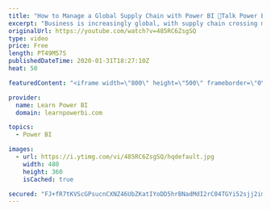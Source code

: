 ```yaml
---
title: "How to Manage a Global Supply Chain with Power BI 🔴Talk Power BI LIVE (Subscribe & Join)"
excerpt: "Business is increasingly global, with supply chain crossing multiple vendors across country and continents.  Can Power BI help you manage the global Supply Chain? How can it make you more efficient? More resilient? Save you money? Find out in this special session with our guest: Christian Osborn https://www.linkedin.com/in/christianosborn/"
originalUrl: https://youtube.com/watch?v=485RC6ZsgSQ
type: video
price: Free
length: PT49M57S
publishedDateTime: 2020-01-31T18:27:10Z
heat: 50

featuredContent: "<iframe width=\"800\" height=\"500\" frameborder=\"0\" src=\"https://www.youtube.com/embed/485RC6ZsgSQ\" allow=\"accelerometer; autoplay; encrypted-media; gyroscope; picture-in-picture\" allowfullscreen></iframe>"

provider:
  name: Learn Power BI
  domain: learnpowerbi.com

topics:
  - Power BI

images:
  - url: https://i.ytimg.com/vi/485RC6ZsgSQ/hqdefault.jpg
    width: 480
    height: 360
    isCached: true

secured: "FJ+fR7tKVScGPsucnCXNZ46UbZKatIYoDD5hrBNadMdI2rC04TGYi52sjj2imjM8Yh2qOBrrRrdHvVQruCuoyyOdP0WQnCgYmjU8KjfkaeucGv+Yz1Kyt4gk5wJ8BCvq5QG4JeikFysZZIlpiSNtsA7TG826aH/3rdfsoAG+zUA5tflcRympNtgpP75XCCFUFToCapFYnr5DtxDwHUf9IqnAuEMaI/Ho2IHoed45tQL/jK1cJyNAt2W1KpewnGjaRN0OQDckZHgRAfvO5189dEu6fyKmpWQcTBOJGRR2Enurap+sthTAEt5ifpAEIurrsl+4Ufo8yFAiMt1bqRsDF0qFGJySTMJl4XJRlOPng6L2nLFVeLYXKBACKNoFvAd+1ufEE6MQcsbo6k44K98HPLvoj2jH8tuhq8IU1b56/5s=;ne8HFvGFh1qi/35Y0SDq2g=="
---
```


